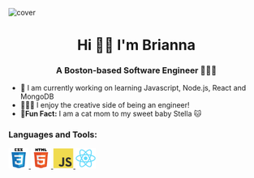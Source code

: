 
![cover](https://github.com/briannawillis195/briannawillis195/assets/143905399/e5e2c654-a660-40ea-ad6b-033d5ff1423f)
<h1 align="center">Hi 👋🏽 I'm Brianna </h1></center>
<h3 align="center">A Boston-based Software Engineer 👩🏽‍💻</h3></center>

- 🌱 I am currently working on learning Javascript, Node.js, React and MongoDB
- 👩🏽‍🎨 I enjoy the creative side of being an engineer!
- 🎉<b>Fun Fact:</b> I am a cat mom to my sweet baby Stella 🐱




<h3 align="left">Languages and Tools:</h3>
<p align="left"><a href="https://www.w3schools.com/css/" target="_blank" rel="noreferrer"> <img src="https://raw.githubusercontent.com/devicons/devicon/master/icons/css3/css3-original-wordmark.svg" alt="css3" width="40" height="40"/> </a> <a href="https://www.w3.org/html/" target="_blank" rel="noreferrer"> <img src="https://raw.githubusercontent.com/devicons/devicon/master/icons/html5/html5-original-wordmark.svg" alt="html5" width="40" height="40"/> </a> <a href="https://developer.mozilla.org/en-US/docs/Web/JavaScript" target="_blank" rel="noreferrer"> <img src="https://raw.githubusercontent.com/devicons/devicon/master/icons/javascript/javascript-original.svg" alt="javascript" width="40" height="40"/> </a> <a href="https://react.dev/" target="_blank" rel="noreferrer"> <img src="https://raw.githubusercontent.com/devicons/devicon/master/icons/react/react-original.svg" alt="react" width="40" height="40"/> </a>
</p>
